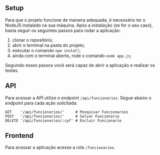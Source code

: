 ## Setup 

Para que o projeto funcione de maneira adequada, é necessário ter o NodeJS instalado na sua máquina. Após a instalação (se for o seu caso), basta seguir os seguintes passos para rodar a aplicação:

1. clonar o repositório;
2. abrir o terminal na pasta do projeto;
3. executar o comando `npm install`;
4. ainda com o terminal aberto, rode o comando `node app.js`;

Seguindo esses passos você será capaz de abrir a aplicação e realizar os testes.  

## API 

Para acessar a API utilize o endpoint `/api/funcionarios`. Segue abaixo o endpoint para cada ação solicitada:

```
GET    '/api/funcionarios/'     # Pesquisar Funcionarios
POST   '/api/funcionarios/'     # Salvar Funcionario
DELETE '/api/funcionarios/:cpf' # Excluir Funcionario
```


## Frontend

Para acessar a aplicação acesse a rota `/funcionarios`.
